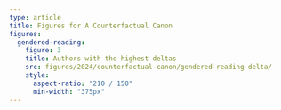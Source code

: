 ```yaml
---
type: article
title: Figures for A Counterfactual Canon
figures:
  gendered-reading:
    figure: 3
    title: Authors with the highest deltas
    src: figures/2024/counterfactual-canon/gendered-reading-delta/
    style:
      aspect-ratio: "210 / 150"
      min-width: "375px"
---
```

